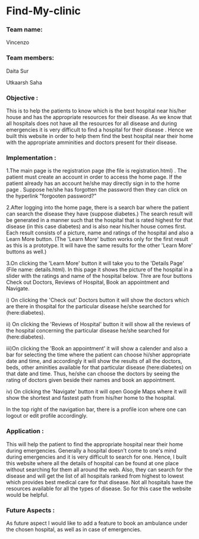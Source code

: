 # Find-My-clinic

### Team name:
Vincenzo
### Team members: 
Daita Sur

Utkaarsh Saha


### Objective : 
This is to help the patients to know which is the best hospital near his/her house and has the appropriate resources for their disease. As we know that all hospitals does not have all the resources for all disease and during emergencies it is very difficult to find a hospital for their disease . Hence we built this website in order to help them find the best hospital near their home with the appropriate amminities and doctors present for their disease.

### Implementation :

1.The main page is the registration page (the file is registration.html) . The patient must create an account in order to access the home page.
  If the patient already has an account he/she may directly sign in to the home page .
  Suppose he/she has forgotten the password then they can click on the hyperlink "forgooten password?"
  
2.After logging into the home page, there is a search bar where the patient can search the disease they have (suppose diabetes.) The search result will be generated   in a manner such that the hospital that is rated highest for that disease (in this case diabetes) and is also near his/her house comes first. Each result consists   of a picture, name and ratings of the hospital and also a Learn More button. (The 'Learn More' button works only for the first result as this is a prototype. It     will have the same results for the other 'Learn More' buttons as well.)

3.On clicking the 'Learn More' button it will take you to the 'Details Page' (File name: details.html). In this page it shows the picture of the hospital in a slider with the ratings and name of the hospital below. Thre are four buttons Check out Doctors, Reviews of Hospital, Book an appointment and Navigate.

   i) On clicking the 'Check out' Doctors button it will show the doctors which are there in thospital for the particular disease he/she searched for  
      (here:diabetes).
      
   ii)  On clicking the 'Reviews of Hospital' button it will show all the reviews of the hospital concerning the particular disease he/she searched for
        (here:diabetes).
        
   iii)On clicking the 'Book an appointment' it will show a calender and also a bar for selecting the time where the patient can choose hi/sher appropriate date and 
       time, and accordingly it will show the results of all the doctors, beds, other aminities available for that particular disease (here:diabetes) on that date 
       and time. Thus, he/she can choose the doctors by seeing the rating of doctors given beside their names and book an appointment.
       
   iv) On clicking the  'Navigate' button it will open Google Maps where it will show the shortest and fastest path from his/her home to the hospital.
   
In the top right of the navigation bar, there is a profile icon where one can logout or edit profile accordingly.

### Application :
This will help the patient to find the appropriate hospital near their home during emergencies. Generally a hospital doesn't come to one's mind during emergencies and it is very difficult to search for one. Hence, I built this website where all the details of hospital can be found at one place without searching for them all around the web. Also, they can search for the disease and will get the list of all hospitals ranked from highest to lowest which provides best medical care for that disease. Not all hospitals have the resources available for all the types of disease. So for this case the website would be helpful.

### Future Aspects :
As future aspect I would like to add a feature to book an ambulance under the chosen hospital, as well as in case of emergencies.
